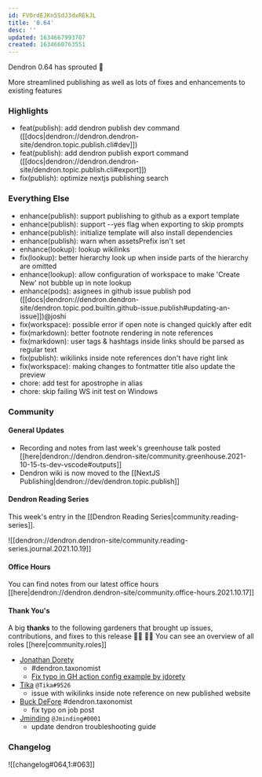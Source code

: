 ```yaml
---
id: FVOrdEJKn5SdJ3dxREkJL
title: '0.64'
desc: ''
updated: 1634667993707
created: 1634660763551
---
```


Dendron 0.64 has sprouted  🌱

More streamlined publishing as well as lots of fixes and enhancements to existing features 

### Highlights
- feat(publish): add dendron publish dev command ([[docs|dendron://dendron.dendron-site/dendron.topic.publish.cli#dev]])
- feat(publish): add dendron publish export command ([[docs|dendron://dendron.dendron-site/dendron.topic.publish.cli#export]])
- fix(publish): optimize nextjs publishing search

### Everything Else
- enhance(publish): support publishing to github as a export template
- enhance(publish): support --yes flag when exporting to skip prompts
- enhance(publish): initialize template will also install dependencies
- enhance(publish): warn when assetsPrefix isn't set
- enhance(lookup): lookup wikilinks 
- fix(lookup): better hierarchy look up when inside parts of the hierarchy are omitted 
- enhance(lookup): allow configuration of workspace to make 'Create New' not bubble up in note lookup
- enhance(pods): asignees in github issue publish pod ([[docs|dendron://dendron.dendron-site/dendron.topic.pod.builtin.github-issue.publish#updating-an-issue]])@joshi 
- fix(workspace): possible error if open note is changed quickly after edit
- fix(markdown): better footnote rendering in note references 
- fix(markdown): user tags & hashtags inside links should be parsed as regular text 
- fix(publish): wikilinks inside note references don't have right link 
- fix(workspace): making changes to fontmatter title also update the preview 
- chore: add test for apostrophe in alias
- chore: skip failing WS init test on Windows

### Community

#### General Updates
- Recording and notes from last week's greenhouse talk posted [[here|dendron://dendron.dendron-site/community.greenhouse.2021-10-15-ts-dev-vscode#outputs]]
- Dendron wiki is now moved to the [[NextJS Publishing|dendron://dev/dendron.topic.publish]]

#### Dendron Reading Series

This week's entry in the [[Dendron Reading Series|community.reading-series]]. 

![[dendron://dendron.dendron-site/community.reading-series.journal.2021.10.19]]

#### Office Hours

You can find notes from our latest office hours [[here|dendron://dendron.dendron-site/community.office-hours.2021.10.17]]

#### Thank You's

A big **thanks** to the following gardeners that brought up issues, contributions, and fixes to this release :man_farmer: :woman_farmer: 
You can see an overview of all roles [[here|community.roles]]

- [Jonathan Dorety](https://github.com/jdorety)
    - #dendron.taxonomist
    - [Fix typo in GH action config example by jdorety](https://github.com/dendronhq/dendron-site/pull/230)
- [Tika](https://github.com/SR--) `@Tika#9526`
    - issue with wikilinks inside note reference on new published website
- [Buck DeFore](https://github.com/bdefore)
    #dendron.taxonomist
    - fix typo on job post
- [Jminding](https://github.com/Jminding) `@Jminding#0001`
    - update dendron troubleshooting guide

### Changelog
![[changelog#064,1:#063]]
